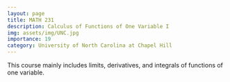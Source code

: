 ```yaml
---
layout: page
title: MATH 231
description: Calculus of Functions of One Variable I
img: assets/img/UNC.jpg
importance: 19
category: University of North Carolina at Chapel Hill
---
```


This course mainly includes limits, derivatives, and integrals of functions of one variable.